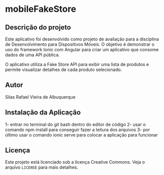 # mobileFakeStore

## Descrição do projeto

Este aplicativo foi desenvolvido como projeto de avaliação para a disciplina de Desenvolvimento para Dispositivos Móveis. O objetivo é demonstrar o uso do framework Ionic com Angular para criar um aplicativo que consome dados de uma API pública.

O aplicativo utiliza a Fake Store API para exibir uma lista de produtos e permite visualizar detalhes de cada produto selecionado.

## Autor

Silas Rafael Vieira de Albuquerque

## Instalação da Aplicação

1- entrar no terminal do git bash dentro do editor de código
2- usar o comando npm install para conseguir fazer a leitura dos arquivos 
3- por último usar o comando ionic serve para colocar a aplicação para funcionar 

## Licença

Este projeto está licenciado sob a licença Creative Commons. Veja o arquivo `LICENSE` para mais detalhes.

